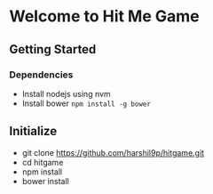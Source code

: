 # Welcome to Hit Me Game


## Getting Started
### Dependencies
* Install nodejs using nvm
* Install bower ```npm install -g bower```


## Initialize

* git clone https://github.com/harshil9p/hitgame.git
* cd hitgame
* npm install
* bower install
